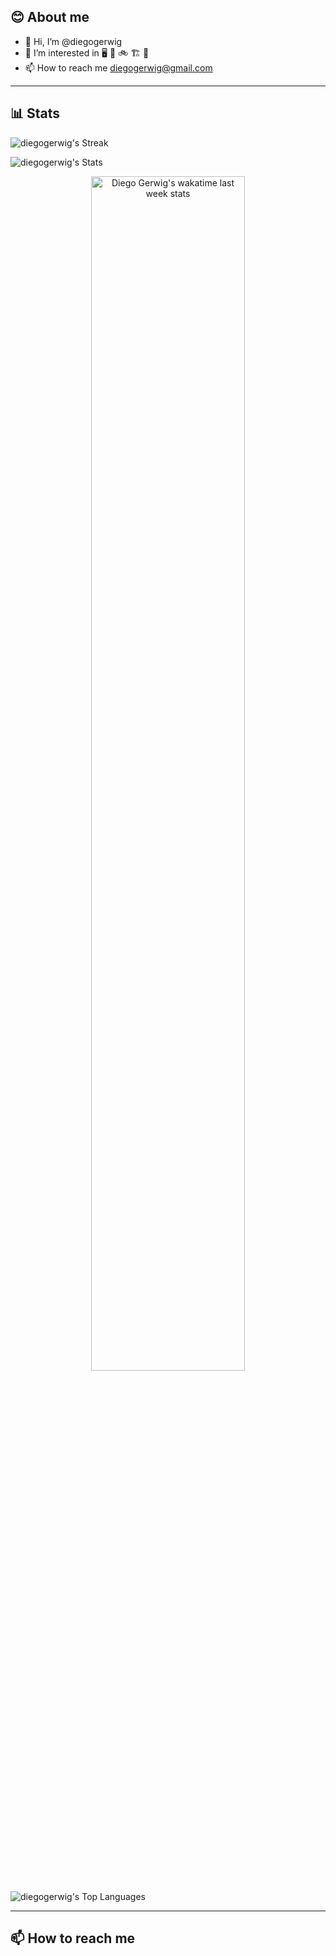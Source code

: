 ## **😊 About me**

- 👋 Hi, I’m @diegogerwig
- 👀 I’m interested in 🖥 🐶 🚲 🏗 🔭
- 📫 How to reach me diegogerwig@gmail.com

---


## **📊 Stats**



![diegogerwig's Streak](https://github-readme-streak-stats.herokuapp.com/?user=diegogerwig&theme=vue-dark&hide_border=false)

![diegogerwig's Stats](https://github-readme-stats.vercel.app/api?username=diegogerwig&theme=vue-dark&show_icons=true&hide_border=false&count_private=true)

<!--START_SECTION:waka-->
<!--END_SECTION:waka-->
<div align="center" style="text-align:center">
    <a href="https://wakatime.com/@diegogerwig">
        <img width="70%" src="https://github-readme-stats.vercel.app/api/wakatime?username=diegogerwig&hide_progress=false&layout=compact&custom_title=Wakatime%20last%20week%20Stats"
            alt="Diego Gerwig's wakatime last week stats">
    </a>
</div>

![diegogerwig's Top Languages](https://github-readme-stats.vercel.app/api/top-langs/?username=diegogerwig&theme=vue-dark&show_icons=true&hide_border=false&layout=compact)


---

## **📫 How to reach me**
